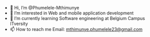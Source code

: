 - 👋 Hi, I’m @Phumelele-Mthimunye
- 👀 I’m interested in Web and mobile application development
- 🌱 I’m currently learning Software engineering at Belgium Campus ITversity
- 📫 How to reach me Email: mthimunye.phumelele23@gmail.com

<!---
Phumelele-Mthimunye/Phumelele-Mthimunye is a ✨ special ✨ repository because its `README.md` (this file) appears on your GitHub profile.
You can click the Preview link to take a look at your changes.
--->
